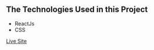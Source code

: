## The Technologies Used in this Project

- ReactJs
- CSS

[Live Site](https://rainbow-tarsier-e6d0cc.netlify.app/)
